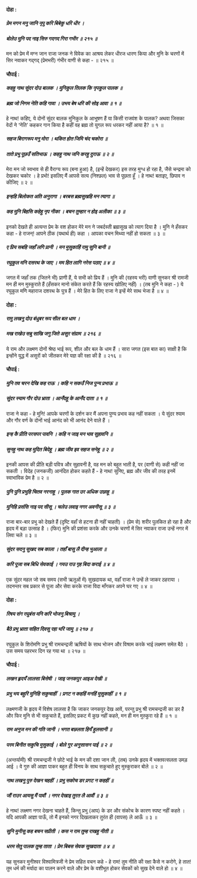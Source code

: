 #### दोहा :

##### प्रेम मगन मनु जानि नृपु करि बिबेकु धरि धीर ।
##### बोलेउ मुनि पद नाइ सिरु गदगद गिरा गभीर ॥ २१५ ॥

मन को प्रेम में मग्न जान राजा जनक ने विवेक का आश्रय लेकर धीरज धारण किया और मुनि के चरणों में सिर नवाकर गद्‍गद्‍ (प्रेमभरी) गंभीर वाणी से कहा - ॥ २१५ ॥

#### चौपाई :

##### कहहु नाथ सुंदर दोउ बालक । मुनिकुल तिलक कि नृपकुल पालक ॥
##### ब्रह्म जो निगम नेति कहि गावा । उभय बेष धरि की सोइ आवा ॥ १ ॥

हे नाथ! कहिए, ये दोनों सुंदर बालक मुनिकुल के आभूषण हैं या किसी राजवंश के पालक? अथवा जिसका वेदों ने ‘नेति’ कहकर गान किया है कहीं वह ब्रह्म तो युगल रूप धरकर नहीं आया है? ॥ १ ॥

##### सहज बिरागरूप मनु मोरा । थकित होत जिमि चंद चकोरा ॥
##### ताते प्रभु पूछउँ सतिभाऊ । कहहु नाथ जनि करहु दुराऊ ॥ २ ॥

मेरा मन जो स्वभाव से ही वैराग्य रूप (बना हुआ) है, (इन्हें देखकर) इस तरह मुग्ध हो रहा है, जैसे चन्द्रमा को देखकर चकोर । हे प्रभो! इसलिए मैं आपसे सत्य (निश्छल) भाव से पूछता हूँ । हे नाथ! बताइए, छिपाव न कीजिए ॥ २ ॥

##### इन्हहि बिलोकत अति अनुरागा । बरबस ब्रह्मसुखहि मन त्यागा ॥
##### कह मुनि बिहसि कहेहु नृप नीका । बचन तुम्हार न होइ अलीका ॥ ३ ॥

इनको देखते ही अत्यन्त प्रेम के वश होकर मेरे मन ने जबर्दस्ती ब्रह्मसुख को त्याग दिया है । मुनि ने हँसकर कहा - हे राजन्! आपने ठीक (यथार्थ ही) कहा । आपका वचन मिथ्या नहीं हो सकता ॥ ३ ॥

##### ए प्रिय सबहि जहाँ लगि प्रानी । मन मुसुकाहिं रामु सुनि बानी ॥
##### रघुकुल मनि दसरथ के जाए । मम हित लागि नरेस पठाए ॥ ४ ॥

जगत में जहाँ तक (जितने भी) प्राणी हैं, ये सभी को प्रिय हैं । मुनि की (रहस्य भरी) वाणी सुनकर श्री रामजी मन ही मन मुस्कुराते हैं (हँसकर मानो संकेत करते हैं कि रहस्य खोलिए नहीं) । (तब मुनि ने कहा - ) ये रघुकुल मणि महाराज दशरथ के पुत्र हैं । मेरे हित के लिए राजा ने इन्हें मेरे साथ भेजा है ॥ ४ ॥

#### दोहा :

##### रामु लखनु दोउ बंधुबर रूप सील बल धाम ।
##### मख राखेउ सबु साखि जगु जिते असुर संग्राम ॥ २१६ ॥

ये राम और लक्ष्मण दोनों श्रेष्ठ भाई रूप, शील और बल के धाम हैं । सारा जगत (इस बात का) साक्षी है कि इन्होंने युद्ध में असुरों को जीतकर मेरे यज्ञ की रक्षा की है ॥ २१६ ॥

#### चौपाई :

##### मुनि तव चरन देखि कह राऊ । कहि न सकउँ निज पुन्य प्रभाऊ ॥
##### सुंदर स्याम गौर दोउ भ्राता । आनँदहू के आनँद दाता ॥ १ ॥

राजा ने कहा - हे मुनि! आपके चरणों के दर्शन कर मैं अपना पुण्य प्रभाव कह नहीं सकता । ये सुंदर श्याम और गौर वर्ण के दोनों भाई आनंद को भी आनंद देने वाले हैं ।

##### इन्ह कै प्रीति परसपर पावनि । कहि न जाइ मन भाव सुहावनि ॥
##### सुनहु नाथ कह मुदित बिदेहू । ब्रह्म जीव इव सहज सनेहू ॥ २ ॥

इनकी आपस की प्रीति बड़ी पवित्र और सुहावनी है, वह मन को बहुत भाती है, पर (वाणी से) कही नहीं जा सकती । विदेह (जनकजी) आनंदित होकर कहते हैं - हे नाथ! सुनिए, ब्रह्म और जीव की तरह इनमें स्वाभाविक प्रेम है ॥ २ ॥

##### पुनि पुनि प्रभुहि चितव नरनाहू । पुलक गात उर अधिक उछाहू ॥
##### मुनिहि प्रसंसि नाइ पद सीसू । चलेउ लवाइ नगर अवनीसू ॥ ३ ॥

राजा बार-बार प्रभु को देखते हैं (दृष्टि वहाँ से हटना ही नहीं चाहती) । (प्रेम से) शरीर पुलकित हो रहा है और हृदय में बड़ा उत्साह है । (फिर) मुनि की प्रशंसा करके और उनके चरणों में सिर नवाकर राजा उन्हें नगर में लिवा चले ॥ ३ ॥

##### सुंदर सदनु सुखद सब काला । तहाँ बासु लै दीन्ह भुआला ॥
##### करि पूजा सब बिधि सेवकाई । गयउ राउ गृह बिदा कराई ॥ ४ ॥

एक सुंदर महल जो सब समय (सभी ऋतुओं में) सुखदायक था, वहाँ राजा ने उन्हें ले जाकर ठहराया । तदनन्तर सब प्रकार से पूजा और सेवा करके राजा विदा माँगकर अपने घर गए ॥ ४ ॥

#### दोहा :

##### रिषय संग रघुबंस मनि करि भोजनु बिश्रामु ।
##### बैठे प्रभु भ्राता सहित दिवसु रहा भरि जामु ॥ २१७ ॥

रघुकुल के शिरोमणि प्रभु श्री रामचन्द्रजी ऋषियों के साथ भोजन और विश्राम करके भाई लक्ष्मण समेत बैठे । उस समय पहरभर दिन रह गया था ॥ २१७ ॥

#### चौपाई :

##### लखन हृदयँ लालसा बिसेषी । जाइ जनकपुर आइअ देखी ॥
##### प्रभु भय बहुरि मुनिहि सकुचाहीं । प्रगट न कहहिं मनहिं मुसुकाहीं ॥ १ ॥

लक्ष्मणजी के हृदय में विशेष लालसा है कि जाकर जनकपुर देख आवें, परन्तु प्रभु श्री रामचन्द्रजी का डर है और फिर मुनि से भी सकुचाते हैं, इसलिए प्रकट में कुछ नहीं कहते, मन ही मन मुस्कुरा रहे हैं ॥ १ ॥

##### राम अनुज मन की गति जानी । भगत बछलता हियँ हुलसानी ॥
##### परम बिनीत सकुचि मुसुकाई । बोले गुर अनुसासन पाई ॥ २ ॥

(अन्तर्यामी) श्री रामचन्द्रजी ने छोटे भाई के मन की दशा जान ली, (तब) उनके हृदय में भक्तवत्सलता उमड़ आई । वे गुरु की आज्ञा पाकर बहुत ही विनय के साथ सकुचाते हुए मुस्कुराकर बोले ॥ २ ॥

##### नाथ लखनु पुरु देखन चहहीं । प्रभु सकोच डर प्रगट न कहहीं ॥
##### जौं राउर आयसु मैं पावौं । नगर देखाइ तुरत लै आवौं ॥ ३ ॥

हे नाथ! लक्ष्मण नगर देखना चाहते हैं, किन्तु प्रभु (आप) के डर और संकोच के कारण स्पष्ट नहीं कहते । यदि आपकी आज्ञा पाऊँ, तो मैं इनको नगर दिखलाकर तुरंत ही (वापस) ले आऊँ ॥ ३ ॥

##### सुनि मुनीसु कह बचन सप्रीती । कस न राम तुम्ह राखहु नीती ॥
##### धरम सेतु पालक तुम्ह ताता । प्रेम बिबस सेवक सुखदाता ॥ ४ ॥

यह सुनकर मुनीश्वर विश्वामित्रजी ने प्रेम सहित वचन कहे - हे राम! तुम नीति की रक्षा कैसे न करोगे, हे तात! तुम धर्म की मर्यादा का पालन करने वाले और प्रेम के वशीभूत होकर सेवकों को सुख देने वाले हो ॥ ४ ॥
